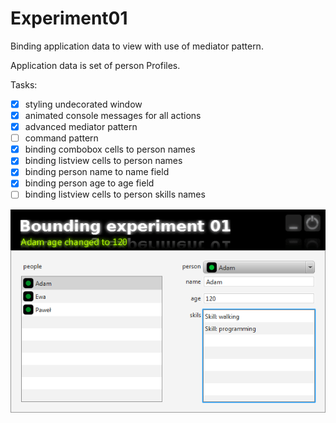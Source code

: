 Experiment01
============

Binding application data to view with use of mediator pattern.

Application data is set of person Profiles.

Tasks:

- [x] styling undecorated window
- [x] animated console messages for all actions
- [x] advanced mediator pattern
- [ ] command pattern
- [x] binding combobox cells to person names
- [x] binding listview cells to person names
- [x] binding person name to name field
- [x] binding person age to age field
- [ ] binding listview cells to person skills names

![alt Experiment01 screen](/images/screen00.png "Experiment01")